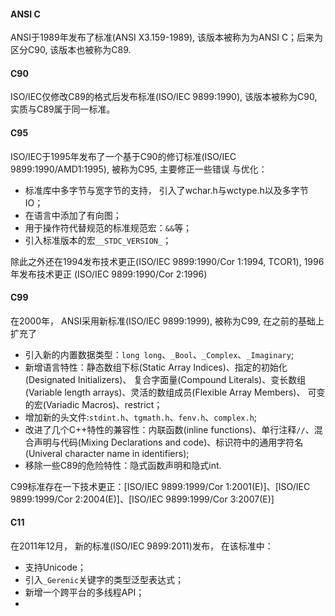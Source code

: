 



#### ANSI C

ANSI于1989年发布了标准(ANSI X3.159-1989), 该版本被称为为ANSI C；后来为区分C90, 该版本也被称为C89.

#### C90

ISO/IEC仅修改C89的格式后发布标准(ISO/IEC 9899:1990), 该版本被称为C90, 实质与C89属于同一标准。

#### C95

ISO/IEC于1995年发布了一个基于C90的修订标准(ISO/IEC 9899:1990/AMD1:1995), 被称为C95, 主要修正一些错误
与优化：

* 标准库中多字节与宽字节的支持， 引入了wchar.h与wctype.h以及多字节IO；
* 在语言中添加了有向图；
* 用于操作符代替规范的标准规范宏：`&&`等；
* 引入标准版本的宏`__STDC_VERSION_`；

除此之外还在1994发布技术更正(ISO/IEC 9899:1990/Cor 1:1994, TCOR1), 1996年发布技术更正
(ISO/IEC 9899:1990/Cor 2:1996)

#### C99

在2000年， ANSI采用新标准(ISO/IEC 9899:1999), 被称为C99, 在之前的基础上扩充了

* 引入新的内置数据类型：`long long`、`_Bool`、`_Complex`、`_Imaginary`;
* 新增语言特性：静态数组下标(Static Array Indices)、指定的初始化(Designated Initializers)、
  复合字面量(Compound Literals)、变长数组(Variable length arrays)、灵活的数组成员(Flexible  Array Members)、
  可变的宏(Variadic Macros)、restrict；
* 增加新的头文件:`stdint.h`、`tgmath.h`、`fenv.h`、`complex.h`;
* 改进了几个C++特性的兼容性：内联函数(inline functions)、单行注释`//`、混合声明与代码(Mixing Declarations and code)、标识符中的通用字符名(Univeral character name in identifiers);
* 移除一些C89的危险特性：隐式函数声明和隐式int.

C99标准存在一下技术更正：[ISO/IEC 9899:1999/Cor 1:2001(E)]、[ISO/IEC 9899:1999/Cor 2:2004(E)]、[ISO/IEC 9899:1999/Cor 3:2007(E)]

#### C11

在2011年12月， 新的标准(ISO/IEC 9899:2011)发布， 在该标准中：

* 支持Unicode；
* 引入`_Gerenic`关键字的类型泛型表达式；
* 新增一个跨平台的多线程API；
* 